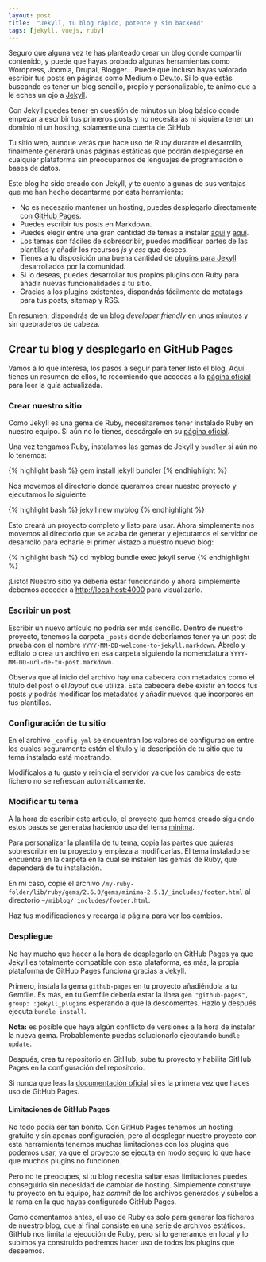 ```yaml
---
layout: post
title:  "Jekyll, tu blog rápido, potente y sin backend"
tags: [jekyll, vuejs, ruby]
---
```

Seguro que alguna vez te has planteado crear un blog donde compartir contenido, y puede que hayas probado algunas herramientas como Wordpress, Joomla, Drupal, Blogger... Puede que incluso hayas valorado escribir tus posts en páginas como Medium o Dev.to. Si lo que estás buscando es tener un blog sencillo, propio y personalizable, te animo que a le eches un ojo a [Jekyll](https://jekyllrb.com/).

Con Jekyll puedes tener en cuestión de minutos un blog básico donde empezar a escribir tus primeros posts y no necesitarás ni siquiera tener un dominio ni un hosting, solamente una cuenta de GitHub.

Tu sitio web, aunque verás que hace uso de Ruby durante el desarrollo, finalmente generará unas páginas estáticas que podrán desplegarse en cualquier plataforma sin preocuparnos de lenguajes de programación o bases de datos.

Este blog ha sido creado con Jekyll, y te cuento algunas de sus ventajas que me han hecho decantarme por esta herramienta:

- No es necesario mantener un hosting, puedes desplegarlo directamente con [GitHub Pages](https://help.github.com/en/articles/setting-up-your-github-pages-site-locally-with-jekyll).
- Puedes escribir tus posts en Markdown.
- Puedes elegir entre una gran cantidad de temas a instalar [aquí](http://jekyllthemes.org/) y [aquí](https://jekyllthemes.io/).
- Los temas son fáciles de sobrescribir, puedes modificar partes de las plantillas y añadir los recursos *js* y *css* que desees.
- Tienes a tu disposición una buena cantidad de [plugins para Jekyll](https://github.com/planetjekyll/awesome-jekyll-plugins) desarrollados por la comunidad.
- Si lo deseas, puedes desarrollar tus propios plugins con Ruby para añadir nuevas funcionalidades a tu sitio.
- Gracias a los plugins existentes, dispondrás fácilmente de metatags para tus posts, sitemap y RSS.

En resumen, dispondrás de un blog *developer friendly* en unos minutos y sin quebraderos de cabeza.

## Crear tu blog y desplegarlo en GitHub Pages

Vamos a lo que interesa, los pasos a seguir para tener listo el blog. Aquí tienes un resumen de ellos, te recomiendo que accedas a la [página oficial](https://jekyllrb.com/docs/) para leer la guía actualizada.

### Crear nuestro sitio

Como Jekyll es una gema de Ruby, necesitaremos tener instalado Ruby en nuestro equipo. Si aún no lo tienes, descárgalo en su [página oficial](https://www.ruby-lang.org/en/downloads/).

Una vez tengamos Ruby, instalamos las gemas de Jekyll y `bundler` si aún no lo tenemos:

{% highlight bash %}
gem install jekyll bundler
{% endhighlight %}

Nos movemos al directorio donde queramos crear nuestro proyecto y ejecutamos lo siguiente:

{% highlight bash %}
jekyll new myblog
{% endhighlight %}

Esto creará un proyecto completo y listo para usar. Ahora simplemente nos movemos al directorio que se acaba de generar y ejecutamos el servidor de desarrollo para echarle el primer vistazo a nuestro
nuevo blog:

{% highlight bash %}
cd myblog
bundle exec jekyll serve
{% endhighlight %}

¡Listo! Nuestro sitio ya debería estar funcionando y ahora simplemente debemos acceder a [http://localhost:4000](http://localhost:4000) para visualizarlo.

### Escribir un post

Escribir un nuevo artículo no podría ser más sencillo. Dentro de nuestro proyecto, tenemos la carpeta `_posts` donde deberíamos tener ya un post de prueba con el nombre `YYYY-MM-DD-welcome-to-jekyll.markdown`. Ábrelo y edítalo o crea un archivo en esa carpeta siguiendo la nomenclatura `YYYY-MM-DD-url-de-tu-post.markdown`.

Observa que al inicio del archivo hay una cabecera con metadatos como el título del post o el *layout* que utiliza. Esta cabecera debe existir en todos tus posts y podrás modificar los metadatos y añadir nuevos que incorpores en tus plantillas.

### Configuración de tu sitio

En el archivo `_config.yml` se encuentran los valores de configuración entre los cuales seguramente estén el título y la descripción de tu sitio que tu tema instalado está mostrando.

Modifícalos a tu gusto y reinicia el servidor ya que los cambios de este fichero no se refrescan automáticamente.

### Modificar tu tema

A la hora de escribir este artículo, el proyecto que hemos creado siguiendo estos pasos se generaba haciendo uso del tema [minima](https://github.com/jekyll/minima).

Para personalizar la plantilla de tu tema, copia las partes que quieras sobrescribir en tu proyecto y empieza a modificarlas. El tema instalado se encuentra en la carpeta en la cual se instalen las gemas de Ruby, que dependerá de tu instalación.

En mi caso, copié el archivo `/my-ruby-folder/lib/ruby/gems/2.6.0/gems/minima-2.5.1/_includes/footer.html` al directorio `~/miblog/_includes/footer.html`.

Haz tus modificaciones y recarga la página para ver los cambios.

### Despliegue

No hay mucho que hacer a la hora de desplegarlo en GitHub Pages ya que Jekyll es totalmente compatible con esta plataforma, es más, la propia plataforma de GitHub Pages funciona gracias a Jekyll.

Primero, instala la gema `github-pages` en tu proyecto añadiéndola a tu Gemfile. Es más, en tu Gemfile debería estar la línea `gem "github-pages", group: :jekyll_plugins` esperando a que la descomentes. Hazlo y después ejecuta `bundle install`.

**Nota:**
es posible que haya algún conflicto de versiones a la hora de instalar la nueva gema. Probablemente puedas solucionarlo ejecutando `bundle update`.

Después, crea tu repositorio en GitHub, sube tu proyecto y habilita GitHub Pages en la configuración del repositorio.

Si nunca que leas la [documentación oficial](https://jekyllrb.com/docs/github-pages/#the-github-pages-gem) si es la primera vez que haces uso de GitHub Pages.

#### Limitaciones de GitHub Pages

No todo podía ser tan bonito. Con GitHub Pages tenemos un hosting gratuito y sin apenas configuración, pero al desplegar nuestro proyecto con esta herramienta tenemos muchas limitaciones con los plugins que podemos usar, ya que el proyecto se ejecuta en modo seguro lo que hace que muchos plugins no funcionen.

Pero no te preocupes, si tu blog necesita saltar esas limitaciones puedes conseguirlo sin necesidad de cambiar de hosting. Simplemente construye tu proyecto en tu equipo, haz *commit* de los archivos generados y súbelos a la rama en la que hayas configurado GitHub Pages.

Como comentamos antes, el uso de Ruby es solo para generar los ficheros de nuestro blog, que al final consiste en una serie de archivos estáticos. GitHub nos limita la ejecución de Ruby, pero si lo generamos en local y lo subimos ya construido podremos hacer uso de todos los plugins que deseemos.
